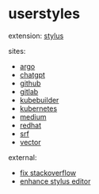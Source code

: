 # userstyles

extension: [stylus](https://github.com/openstyles/stylus)

sites:
- [argo](https://github.com/engelju/userstyles/tree/main/argo)
- [chatgpt](https://github.com/engelju/userstyles/tree/main/chatgpt)
- [github](https://github.com/engelju/userstyles/tree/main/github)
- [gitlab](https://github.com/engelju/userstyles/tree/main/gitlab)
- [kubebuilder](https://github.com/engelju/userstyles/tree/main/kubebuilder)
- [kubernetes](https://github.com/engelju/userstyles/tree/main/kubernetes)
- [medium](https://github.com/engelju/userstyles/tree/main/medium)
- [redhat](https://github.com/engelju/userstyles/tree/main/redhat)
- [srf](https://github.com/engelju/userstyles/tree/main/srf)
- [vector](https://github.com/engelju/userstyles/tree/main/vector)

external:
- [fix stackoverflow](https://userstyles.world/style/1621/hide-sidebars-on-stackoverflow-and-stackexchange)
- [enhance stylus editor](https://userstyles.world/style/9548/complete-themes-stylus-editor)
